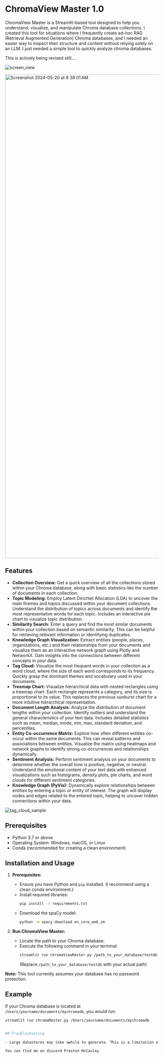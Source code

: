 # ChromaView Master 1.0

ChromaView Master is a Streamlit-based tool designed to help you understand, visualize, and manipulate Chroma database collections. I created this tool for situations where I frequently create ad-hoc RAG (Retrieval Augmented Generation) Chroma databases, and I needed an easier way to inspect their structure and content without relying solely on an LLM. I just needed a simple tool to quickly analyze chroma databases. 

This is actively being revised still....


![screen_view](https://github.com/clearsitedesigns/chromaViewMaster/assets/5733537/9d8dafcd-55da-4505-a01b-91aa972c0f29)


<img width="1583" alt="Screenshot 2024-05-20 at 8 38 01 AM" src="https://github.com/clearsitedesigns/chromaViewMaster/assets/5733537/ccb5672c-4f9d-4c62-9014-2c5b07888bd3">



## Features

* **Collection Overview:** Get a quick overview of all the collections stored within your Chroma database, along with basic statistics like the number of documents in each collection.
* **Topic Modeling:** Employ Latent Dirichlet Allocation (LDA) to uncover the main themes and topics discussed within your document collections. Understand the distribution of topics across documents and identify the most representative words for each topic. Includes an interactive pie chart to visualize topic distribution.
* **Similarity Search:** Enter a query and find the most similar documents within your collection based on semantic similarity. This can be helpful for retrieving relevant information or identifying duplicates.
* **Knowledge Graph Visualization:** Extract entities (people, places, organizations, etc.) and their relationships from your documents and visualize them as an interactive network graph using Plotly and NetworkX. Gain insights into the connections between different concepts in your data.
* **Tag Cloud:** Visualize the most frequent words in your collection as a word cloud, where the size of each word corresponds to its frequency. Quickly grasp the dominant themes and vocabulary used in your documents.
* **Treemap Chart:** Visualize hierarchical data with nested rectangles using a treemap chart. Each rectangle represents a category, and its size is proportional to its value. This replaces the previous sunburst chart for a more intuitive hierarchical representation.
* **Document Length Analysis:** Analyze the distribution of document lengths within your collection. Identify outliers and understand the general characteristics of your text data. Includes detailed statistics such as mean, median, mode, min, max, standard deviation, and percentiles.
* **Entity Co-occurrence Matrix:** Explore how often different entities co-occur within the same documents. This can reveal patterns and associations between entities. Visualize the matrix using heatmaps and network graphs to identify strong co-occurrences and relationships dynamically.
* **Sentiment Analysis:** Perform sentiment analysis on your documents to determine whether the overall tone is positive, negative, or neutral. Understand the emotional content of your text data with enhanced visualizations such as histograms, density plots, pie charts, and word clouds for different sentiment categories.
* **Knowledge Graph (PyVis):** Dynamically explore relationships between entities by entering a topic or entity of interest. The graph will display nodes and edges related to the entered topic, helping to uncover hidden connections within your data.

![tag_cloud_sample](https://github.com/clearsitedesigns/chromaViewMaster/assets/5733537/44a3a7e1-87ab-46fb-9485-f68eaa35c3af)

## Prerequisites

- Python 3.7 or above
- Operating System: Windows, macOS, or Linux
- Conda (recommended for creating a clean environment)


## Installation and Usage

1. **Prerequisites:**
   * Ensure you have Python and `pip` installed. (I recommend using a clean conda environment.)
   * Install required libraries:
      ```bash
     pip install -r requirements.txt
      ```
   * Download the spaCy model:
      ```bash
      python -m spacy download en_core_web_sm
      ```

2. **Run ChromaView Master:**
   * Locate the path to your Chroma database.
   * Execute the following command in your terminal:
      ```bash
      streamlit run chromaViewMaster.py /path_to_your_database/testdb 
      ```
      (Replace `/path_to_your_database/testdb` with your actual path)

**Note:** This tool currently assumes your database has no password protection.

## Example

If your Chroma database is located at `/Users/yourname/documents/mychromadb`, you would run:

```bash
streamlit run chromaMaster.py /Users/yourname/documents/mychromadb


## Troubleshooting

- Large datastores may take awhile to generate. This is a limitation of browser & streamlit.

You can find me on discord Preston McCauley
